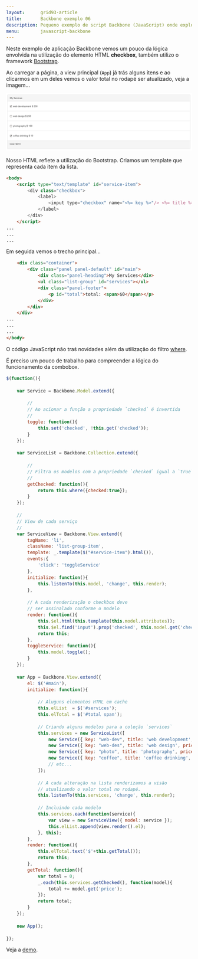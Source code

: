 ```yaml
---
layout:      grid93-article
title:       Backbone exemplo 06
description: Pequeno exemplo de script Backbone (JavaScript) onde exploramos o controle HTML checkbox juntamente com o framework Bootstrap
menu:        javascript-backbone
---
```


Neste exemplo de aplicação Backbone vemos um pouco da lógica envolvida na utilização do elemento HTML __checkbox__, 
também utilizo o framework [Bootstrap](http://getbootstrap.com/ "link-externo").

Ao carregar a página, a view principal (`App`) já trás alguns itens e ao clicarmos em um deles vemos o valor total
no rodapé ser atualizado, veja a imagem...

!["exemplo backbone"](img.png "exemplo backbone")

Nosso HTML reflete a utilização do Bootstrap. Criamos um template que representa cada item da lista.

```HTML
<body>
    <script type="text/template" id="service-item">
        <div class="checkbox">
            <label>
                <input type="checkbox" name="<%= key %>"/> <%= title %> <span>$ <%= price %></span>
            </label>
        </div>
    </script>
...
...
...
```

Em seguida vemos o trecho principal...

```html
    <div class="container">
        <div class="panel panel-default" id="main">
            <div class="panel-heading">My Services</div>
            <ul class="list-group" id="services"></ul>
            <div class="panel-footer">
                <p id="total">total: <span>$0</span></p>      
            </div>
        </div>	
    </div>  
...
...
...
</body>
```

O código JavaScript não traś novidades além da utilização do filtro [where](http://backbonejs.org/#Collection-where "link-externo").

É preciso um pouco de trabalho para compreender a lógica do funcionamento da combobox.

```javascript
$(function(){

	var Service = Backbone.Model.extend({

		//
		// Ao acionar a função a propriedade `checked` é invertida
		//
		toggle: function(){
			this.set('checked', !this.get('checked'));
		}
	});

	var ServiceList = Backbone.Collection.extend({

		//
		// Filtra os modelos com a propriedade `checked` igual a `true`
		//
		getChecked: function(){
			return this.where({checked:true});
		}
	});

    //
    // View de cada serviço
    //
	var ServiceView = Backbone.View.extend({
		tagName: 'li',
		className: 'list-group-item',
		template: _.template($("#service-item").html()),
		events:{
			'click': 'toggleService'
		},
		initialize: function(){
			this.listenTo(this.model, 'change', this.render);
		},

		// A cada renderização o checkbox deve
		// ser assinalado conforme o modelo
		render: function(){
		    this.$el.html(this.template(this.model.attributes));
			this.$el.find('input').prop('checked', this.model.get('checked'));
			return this;
		},
		toggleService: function(){
			this.model.toggle();
		}
	});

	var App = Backbone.View.extend({
		el: $('#main'),
		initialize: function(){

			// Aluguns elementos HTML em cache
			this.elList  = $('#services');
			this.elTotal = $('#total span');
			
			// Criando alguns modelos para a coleção `services`
			this.services = new ServiceList([
				new Service({ key: "web-dev", title: 'web development', price: 200}),
				new Service({ key: "web-des", title: 'web design', price: 250}),
				new Service({ key: "photo", title: 'photography', price: 100}),
				new Service({ key: "coffee", title: 'coffee drinking', price: 10})
				// etc...
			]);
			
			// A cada alteração na lista renderizamos a visão
            // atualizando o valor total no rodapé.
			this.listenTo(this.services, 'change', this.render);

			// Incluindo cada modelo
			this.services.each(function(service){
				var view = new ServiceView({ model: service });
				this.elList.append(view.render().el);
			}, this);
		},
		render: function(){
			this.elTotal.text('$'+this.getTotal());
			return this;
		},
		getTotal: function(){
			var total = 0;
			_.each(this.services.getChecked(), function(model){
				total += model.get('price');
			});
			return total;
		}
	});

	new App();

});
```


Veja a [demo](/javascript/backbone-exemplo-06/backbone.html "link-externo").